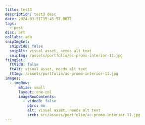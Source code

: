 ```yaml
---
title: test3
description: t﻿est3 desc
date: 2024-03-31T15:45:57.067Z
tags:
  - post
disc: art
collabs: ada
snipImgSet:
  snipVidB: false
  snipAlt: visual asset, needs alt text
  snipImg: /assets/portfolio/ac-promo-interior-11.jpg
ftImgSet:
  ftVidB: false
  ftAlt: visual asset, needs alt text
  ftImg: /assets/portfolio/ac-promo-interior-11.jpg
images:
  - imgRow:
      mSize: small
      layout: one-col
      imageRowContents:
        - videoB: false
          pSrc: no
          alt: visual asset, needs alt text
          srcb: src/assets/portfolio/ac-promo-interior-11.jpg
---
```

